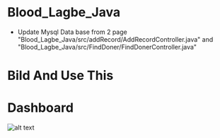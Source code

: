 # Blood_Lagbe_Java 
* Update Mysql Data base from 2 page "Blood_Lagbe_Java/src/addRecord/AddRecordController.java" and  "Blood_Lagbe_Java/src/FindDoner/FindDonerController.java"
# Bild And Use This 

# Dashboard
![alt text](https://github.com/dkkundu/Blood_Lagbe_Java/blob/main/priject/Dashboard.png?raw=true)
